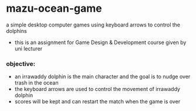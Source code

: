 # mazu-ocean-game
a simple desktop computer games using keyboard arrows to control the dolphins
- this is an assignment for Game Design & Development course given by uni lecturer

### objective:
  - an irrawaddy dolphin is the main character and the goal is to nudge over trash in the ocean
  - the keyboard arrows are used to control the movement of irrawaddy dolphin
  - scores will be kept and can restart the match when the game is over

